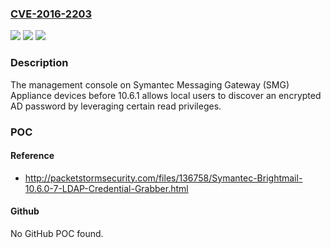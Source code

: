 ### [CVE-2016-2203](https://cve.mitre.org/cgi-bin/cvename.cgi?name=CVE-2016-2203)
![](https://img.shields.io/static/v1?label=Product&message=n%2Fa&color=blue)
![](https://img.shields.io/static/v1?label=Version&message=n%2Fa&color=blue)
![](https://img.shields.io/static/v1?label=Vulnerability&message=n%2Fa&color=brighgreen)

### Description

The management console on Symantec Messaging Gateway (SMG) Appliance devices before 10.6.1 allows local users to discover an encrypted AD password by leveraging certain read privileges.

### POC

#### Reference
- http://packetstormsecurity.com/files/136758/Symantec-Brightmail-10.6.0-7-LDAP-Credential-Grabber.html

#### Github
No GitHub POC found.

